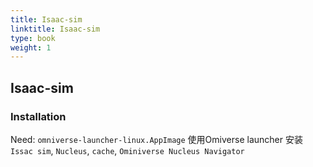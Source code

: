 ```yaml
---
title: Isaac-sim
linktitle: Isaac-sim
type: book
weight: 1
---
```


## Isaac-sim

### Installation

Need: `omniverse-launcher-linux.AppImage`
使用Omiverse launcher 安装 `Issac sim`, `Nucleus`, `cache`, `Ominiverse Nucleus Navigator`

